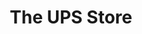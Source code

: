 ---
title: "The UPS Store"
url: /saint-petersburg/the-ups-store-2nd-street-south/
shop: copyshop
---